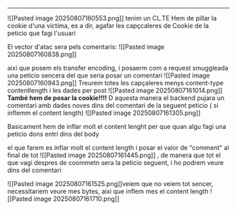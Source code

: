
---
![[Pasted image 20250807160553.png]]
tenim un  CL.TE
Hem de pillar la cookie d'una victima, es a dir, agafar les capçcaleres de Cookie de la peticio que fagi l'usuari

El vector d'atac sera pels comentaris:
![[Pasted image 20250807160838.png]]

aixi que posem els transfer encoding, i posaerm com a request smuggleada una peticio sencera del que seria posar un comentari
![[Pasted image 20250807160943.png]]
Treurem totes les capçaleres menys content-type contentlength i les dades per post
![[Pasted image 20250807161014.png]]
**També hem de posar la cookie!!!!**
D aquesta manera el backend pujara un comentari amb dades noves dins del comentari de la seguent peticio ( si inflemm el content length)
![[Pasted image 20250807161305.png]]

Basicament hem de inflar molt el content lenght per que quan algu fagi una peticio dons entri dins del body

el que farem es inflar molt el content length i posar el valor de "comment" al final de tot
![[Pasted image 20250807161445.png]]
, de manera que tot el que vagi despres de coommetn sera la peticio seguent, i ho podrem veure dins del comentari

![[Pasted image 20250807161525.png]]veiem que no veiem tot sencer, necessitariem veure mes bytes, aixi que inflem mes el content length
![[Pasted image 20250807161710.png]]